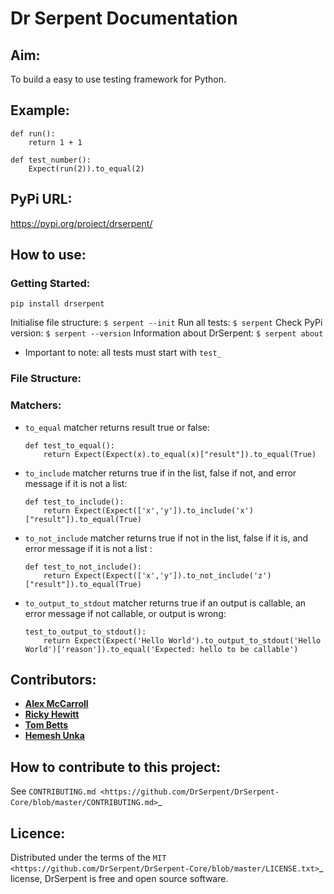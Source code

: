# Dr Serpent Documentation

## Aim:
To build a easy to use testing framework for Python.

## Example:
```
def run():
    return 1 + 1

def test_number():
    Expect(run(2)).to_equal(2)
```

## PyPi URL:

https://pypi.org/project/drserpent/

## How to use:

### Getting Started:

`pip install drserpent`

Initialise file structure: `$ serpent --init`
Run all tests: `$ serpent`
Check PyPi version: `$ serpent --version`
Information about DrSerpent: `$ serpent about`

* Important to note: all tests must start with `test_`

### File Structure:



### Matchers:

* `to_equal` matcher returns result true or false:
    ```
    def test_to_equal():
        return Expect(Expect(x).to_equal(x)["result"]).to_equal(True)
    ```
* `to_include` matcher returns true if in the list, false if not, and error message if it is not a list:
    ```
    def test_to_include():
        return Expect(Expect(['x','y']).to_include('x')["result"]).to_equal(True)
    ```
* `to_not_include` matcher returns true if not in the list, false if it is, and error message if it is not a list :
    ```
    def test_to_not_include():
        return Expect(Expect(['x','y']).to_not_include('z')["result"]).to_equal(True)
    ```
* `to_output_to_stdout` matcher returns true if an output is callable, an error message if not callable, or output is wrong:
    ```
    test_to_output_to_stdout():
        return Expect(Expect('Hello World').to_output_to_stdout('Hello World')['reason']).to_equal('Expected: hello to be callable')
    ```

## Contributors:
* **[Alex McCarroll](https://github.com/AlexMcCarroll)**
* **[Ricky Hewitt](https://github.com/rewitt94)**
* **[Tom Betts](https://github.com/T-Betts)**
* **[Hemesh Unka](https://github.com/Hemesh-Unka)**

## How to contribute to this project:

See `CONTRIBUTING.md <https://github.com/DrSerpent/DrSerpent-Core/blob/master/CONTRIBUTING.md>`_

## Licence:

Distributed under the terms of the `MIT <https://github.com/DrSerpent/DrSerpent-Core/blob/master/LICENSE.txt>`_  license, DrSerpent is free and open source software.

